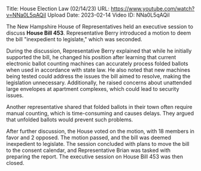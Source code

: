 Title: House Election Law (02/14/23)
URL: https://www.youtube.com/watch?v=NNa0L5qAQiI
Upload Date: 2023-02-14
Video ID: NNa0L5qAQiI

The New Hampshire House of Representatives held an executive session to discuss **House Bill 453**. Representative Berry introduced a motion to deem the bill "inexpedient to legislate," which was seconded. 

During the discussion, Representative Berry explained that while he initially supported the bill, he changed his position after learning that current electronic ballot counting machines can accurately process folded ballots when used in accordance with state law. He also noted that new machines being tested could address the issues the bill aimed to resolve, making the legislation unnecessary. Additionally, he raised concerns about unattended large envelopes at apartment complexes, which could lead to security issues.

Another representative shared that folded ballots in their town often require manual counting, which is time-consuming and causes delays. They argued that unfolded ballots would prevent such problems.

After further discussion, the House voted on the motion, with 18 members in favor and 2 opposed. The motion passed, and the bill was deemed inexpedient to legislate. The session concluded with plans to move the bill to the consent calendar, and Representative Brian was tasked with preparing the report. The executive session on House Bill 453 was then closed.